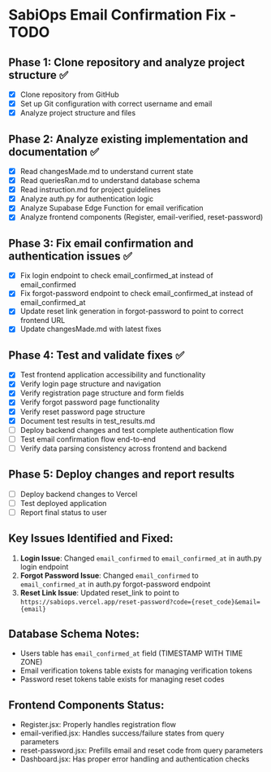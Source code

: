 # SabiOps Email Confirmation Fix - TODO

## Phase 1: Clone repository and analyze project structure ✅
- [x] Clone repository from GitHub
- [x] Set up Git configuration with correct username and email
- [x] Analyze project structure and files

## Phase 2: Analyze existing implementation and documentation ✅
- [x] Read changesMade.md to understand current state
- [x] Read queriesRan.md to understand database schema
- [x] Read instruction.md for project guidelines
- [x] Analyze auth.py for authentication logic
- [x] Analyze Supabase Edge Function for email verification
- [x] Analyze frontend components (Register, email-verified, reset-password)

## Phase 3: Fix email confirmation and authentication issues ✅
- [x] Fix login endpoint to check email_confirmed_at instead of email_confirmed
- [x] Fix forgot-password endpoint to check email_confirmed_at instead of email_confirmed_at
- [x] Update reset link generation in forgot-password to point to correct frontend URL
- [x] Update changesMade.md with latest fixes

## Phase 4: Test and validate fixes ✅
- [x] Test frontend application accessibility and functionality
- [x] Verify login page structure and navigation
- [x] Verify registration page structure and form fields
- [x] Verify forgot password page functionality
- [x] Verify reset password page structure
- [x] Document test results in test_results.md
- [ ] Deploy backend changes and test complete authentication flow
- [ ] Test email confirmation flow end-to-end
- [ ] Verify data parsing consistency across frontend and backend

## Phase 5: Deploy changes and report results
- [ ] Deploy backend changes to Vercel
- [ ] Test deployed application
- [ ] Report final status to user

## Key Issues Identified and Fixed:
1. **Login Issue**: Changed `email_confirmed` to `email_confirmed_at` in auth.py login endpoint
2. **Forgot Password Issue**: Changed `email_confirmed` to `email_confirmed_at` in auth.py forgot-password endpoint  
3. **Reset Link Issue**: Updated reset_link to point to `https://sabiops.vercel.app/reset-password?code={reset_code}&email={email}`

## Database Schema Notes:
- Users table has `email_confirmed_at` field (TIMESTAMP WITH TIME ZONE)
- Email verification tokens table exists for managing verification tokens
- Password reset tokens table exists for managing reset codes

## Frontend Components Status:
- Register.jsx: Properly handles registration flow
- email-verified.jsx: Handles success/failure states from query parameters
- reset-password.jsx: Prefills email and reset code from query parameters
- Dashboard.jsx: Has proper error handling and authentication checks

